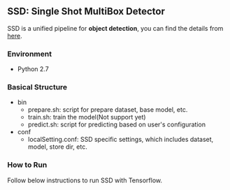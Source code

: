 ## SSD: Single Shot MultiBox Detector
SSD is a unified pipeline for **object detection**, you can find the details from [here](https://github.com/weiliu89/caffe/tree/ssd).

### Environment
- Python 2.7
### Basical Structure
- bin
    - prepare.sh: script for prepare dataset, base model, etc. 
    - train.sh: train the model(Not support yet)
    - predict.sh: script for predicting based on user's configuration
- conf
    - localSetting.conf: SSD specific settings, which includes dataset, model, store dir, etc.

### How to Run
Follow below instructions to run SSD with Tensorflow.





